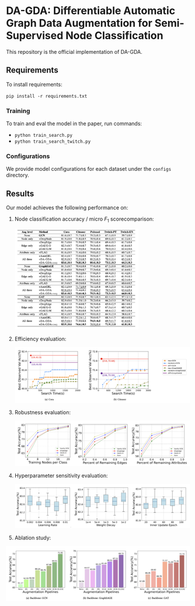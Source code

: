 # DA-GDA: Differentiable Automatic Graph Data Augmentation for Semi-Supervised Node Classification

This repository is the official implementation of DA-GDA.

## Requirements

To install requirements:

`pip install -r requirements.txt`

### Training

To train and eval the model in the paper, run commands:

- `python train_search.py`
- `python train_search_twitch.py`

### Configurations

We provide model configurations for each dataset under the `configs` directory.

## Results

Our model achieves the following performance on:

1. Node classification accuracy / micro $F_1$ scorecomparison:

   <img src="https://github.com/infinity1009/DA-GDA/blob/master/pics/accuracy.png?raw=true" alt="effectiveness" style="zoom:33%;" />

2. Efficiency evaluation:

   <img src="https://github.com/infinity1009/DA-GDA/blob/master/pics/effi.png?raw=true" alt="r1" title="effi" style="zoom:50%;" />

3. Robustness evaluation:

   <img src="https://github.com/infinity1009/DA-GDA/blob/master/pics/r1.png?raw=true" alt="r1" title="robustness" style="zoom:50%;" />

4. Hyperparameter sensitivity evaluation:

   <img src="https://github.com/infinity1009/DA-GDA/blob/master/pics/hyp.png?raw=true" alt="hyp" title="hyp" style="zoom:50%;" />

5. Ablation study:

<img src="https://github.com/infinity1009/DA-GDA/blob/master/pics/abs.png?raw=true" alt="ablation study" title="ablation study" style="zoom:50%;" />
